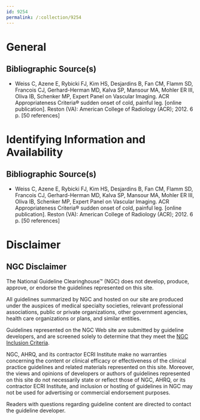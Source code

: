 ```yaml
---
id: 9254
permalink: /:collection/9254
---
```


# General

## Bibliographic Source(s)

- Weiss C, Azene E, Rybicki FJ, Kim HS, Desjardins B, Fan CM, Flamm SD, Francois CJ, Gerhard-Herman MD, Kalva SP, Mansour MA, Mohler ER III, Oliva IB, Schenker MP, Expert Panel on Vascular Imaging. ACR Appropriateness Criteria® sudden onset of cold, painful leg. [online publication]. Reston (VA): American College of Radiology (ACR); 2012. 6 p. [50 references]

# Identifying Information and Availability

## Bibliographic Source(s)

- Weiss C, Azene E, Rybicki FJ, Kim HS, Desjardins B, Fan CM, Flamm SD, Francois CJ, Gerhard-Herman MD, Kalva SP, Mansour MA, Mohler ER III, Oliva IB, Schenker MP, Expert Panel on Vascular Imaging. ACR Appropriateness Criteria® sudden onset of cold, painful leg. [online publication]. Reston (VA): American College of Radiology (ACR); 2012. 6 p. [50 references]

# Disclaimer

## NGC Disclaimer

The National Guideline Clearinghouse™ (NGC) does not develop, produce, approve, or endorse the guidelines represented on this site.

All guidelines summarized by NGC and hosted on our site are produced under the auspices of medical specialty societies, relevant professional associations, public or private organizations, other government agencies, health care organizations or plans, and similar entities.

Guidelines represented on the NGC Web site are submitted by guideline developers, and are screened solely to determine that they meet the [NGC Inclusion Criteria](/help-and-about/summaries/inclusion-criteria).

NGC, AHRQ, and its contractor ECRI Institute make no warranties concerning the content or clinical efficacy or effectiveness of the clinical practice guidelines and related materials represented on this site. Moreover, the views and opinions of developers or authors of guidelines represented on this site do not necessarily state or reflect those of NGC, AHRQ, or its contractor ECRI Institute, and inclusion or hosting of guidelines in NGC may not be used for advertising or commercial endorsement purposes.

Readers with questions regarding guideline content are directed to contact the guideline developer.


